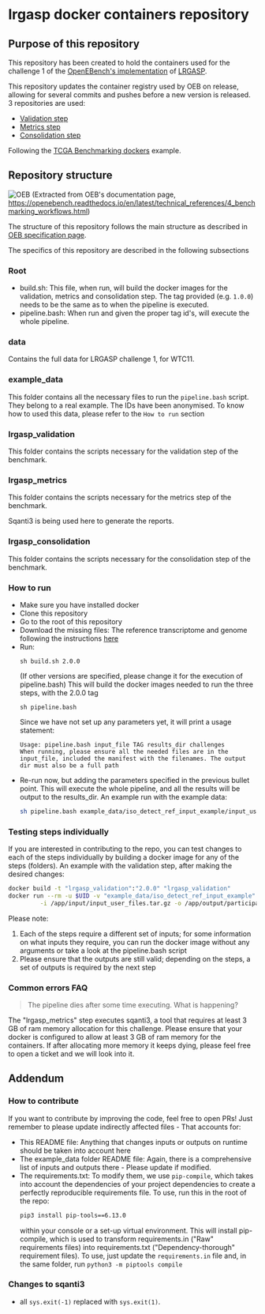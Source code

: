 # lrgasp docker containers repository

## Purpose of this repository

This repository has been created to hold the containers used for the challenge 1 of the [OpenEBench's implementation](https://openebench.bsc.es/benchmarking/OEBC010) of [LRGASP](https://www.gencodegenes.org/pages/LRGASP/).

This repository updates the container registry used by OEB on release, allowing for several commits and pushes before a new version is released. 3 repositories are used:
- [Validation step](https://hub.docker.com/repository/docker/lrgaspdocker/validation_challenge_1/)
- [Metrics step](https://hub.docker.com/repository/docker/lrgaspdocker/metrics_challenge_1/)
- [Consolidation step](https://hub.docker.com/repository/docker/lrgaspdocker/consolidation_challenge_1/)

Following the [TCGA Benchmarking dockers](https://github.com/inab/TCGA_benchmarking_dockers) example.


## Repository structure

![OEB](https://openebench.readthedocs.io/en/latest/_images/workflow_schema.jpg)
(Extracted from OEB's documentation page, https://openebench.readthedocs.io/en/latest/technical_references/4_benchmarking_workflows.html)

The structure of this repository follows the main structure as described in [OEB specification page](https://openebench.readthedocs.io/en/latest/how_to/4_manage_events.html#how-to-prepare-a-benchmarking-event).

The specifics of this repository are described in the following subsections

### Root

- build.sh: This file, when run, will build the docker images for the validation, metrics and consolidation step. The tag provided (e.g. `1.0.0`) needs to be the same as to when the pipeline is executed.
- pipeline.bash: When run and given the proper tag id's, will execute the whole pipeline.

### data
Contains the full data for LRGASP challenge 1, for WTC11.

### example_data
This folder contains all the necessary files to run the `pipeline.bash` script. They belong to a real example. The IDs have been anonymised. To know how to used this data, please refer to the `How to run` section

### lrgasp_validation
This folder contains the scripts necessary for the validation step of the benchmark.

### lrgasp_metrics
This folder contains the scripts necessary for the metrics step of the benchmark.

Sqanti3 is being used here to generate the reports.

### lrgasp_consolidation
This folder contains the scripts necessary for the consolidation step of the benchmark.

### How to run

- Make sure you have installed docker
- Clone this repository
- Go to the root of this repository
- Download the missing files: The reference transcriptome and genome following the instructions [here](https://lrgasp.github.io/lrgasp-submissions/docs/reference-genomes.html)
- Run:
    ```
    sh build.sh 2.0.0
    ```
  (If other versions are specified, please change it for the execution of pipeline.bash)
  This will build the docker images needed to run the three steps, with the 2.0.0 tag 
    ```
    sh pipeline.bash
    ```
  Since we have not set up any parameters yet, it will print a usage statement:
    ```
    Usage: pipeline.bash input_file TAG results_dir challenges
    When running, please ensure all the needed files are in the input_file, included the manifest with the filenames. The output dir must also be a full path
    ```
- Re-run now, but adding the parameters specified in the previous bullet point. This will execute the whole pipeline, and all the results will be output to the results_dir. An example run with the example data:
   ```bash
   sh pipeline.bash example_data/iso_detect_ref_input_example/input_user_files.tar.gz 2.0.0 Example/testresults "cdna_pacbio_ls_FSM cdna_pacbio_ls_SIRV cdna_pacbio_ls_NIC cdna_pacbio_ls_NNC cdna_pacbio_ls_ISM"
   ```

### Testing steps individually

If you are interested in contributing to the repo, you can test changes to each of the steps individually by building a docker image for any of the steps (folders). An example with the validation step, after making the desired changes:
```bash
docker build -t "lrgasp_validation":"2.0.0" "lrgasp_validation"
docker run --rm -u $UID -v "example_data/iso_detect_ref_input_example":/app/input:rw -v "example_output":/app/output:rw lrgasp_validation:"2.0.0" \
		 -i /app/input/input_user_files.tar.gz -o /app/output/participant.json --challenges "$challenges" -m 
```

Please note:

1. Each of the steps require a different set of inputs; for some information on what inputs they require, you can run the docker image without any arguments or take a look at the pipeline.bash script
2. Please ensure that the outputs are still valid; depending on the steps, a set of outputs is required by the next step

### Common errors FAQ
> The pipeline dies after some time executing. What is happening?

The "lrgasp_metrics" step executes sqanti3, a tool that requires at least 3 GB of ram memory allocation for this challenge. Please ensure that your docker is configured to allow at least 3 GB of ram memory for the containers.
If after allocating more memory it keeps dying, please feel free to open a ticket and we will look into it.


## Addendum

### How to contribute

If you want to contribute by improving the code, feel free to open PRs! Just remember to please update indirectly affected files - That accounts for:
- This README file: Anything that changes inputs or outputs on runtime should be taken into account here
- The example_data folder README file: Again, there is a comprehensive list of inputs and outputs there - Please update if modified.
- The requirements.txt: To modify them, we use `pip-compile`, which takes into account the dependencies of your project dependencies to create a perfectly reproducible requirements file. To use, run this in the root of the repo:
   ```bash
  pip3 install pip-tools==6.13.0
   ```
  within your console or a set-up virtual environment. This will install pip-compile, which is used to transform requirements.in ("Raw" requirements files) into requirements.txt ("Dependency-thorough" requirement files). To use, just update the `requirements.in` file and, in the same folder, run `python3 -m piptools compile`

### Changes to sqanti3
- all `sys.exit(-1)` replaced with `sys.exit(1)`.


